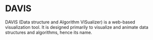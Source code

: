 # DAVIS

DAVIS (Data structure and Algorithm VISualizer) is a web-based
visualization tool. It is designed primarily to visualize and
animate data structures and algorithms, hence its name.
